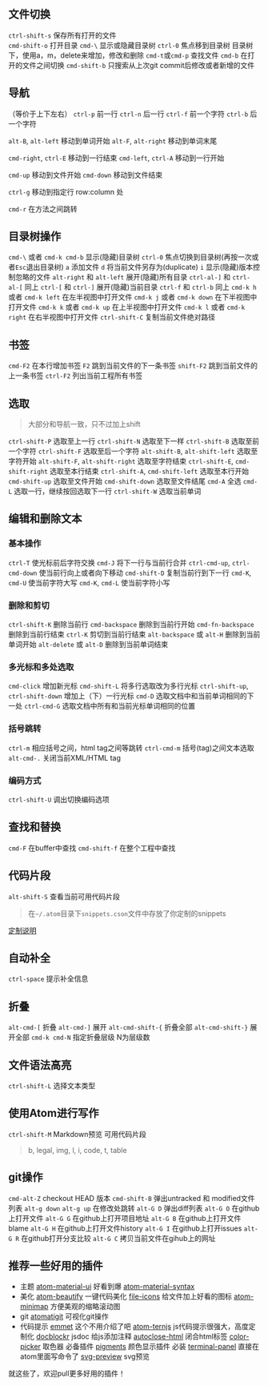 ## 文件切换
`ctrl-shift-s`  保存所有打开的文件  
`cmd-shift-o`  打开目录
`cmd-\`   显示或隐藏目录树
`ctrl-0`   焦点移到目录树
目录树下，使用a，m，delete来增加，修改和删除
`cmd-t`或`cmd-p` 查找文件
`cmd-b` 在打开的文件之间切换
`cmd-shift-b` 只搜索从上次git commit后修改或者新增的文件

## 导航
（等价于上下左右）
`ctrl-p` 前一行
`ctrl-n` 后一行
`ctrl-f` 前一个字符
`ctrl-b` 后一个字符

`alt-B`, `alt-left` 移动到单词开始
`alt-F`, `alt-right` 移动到单词末尾

`cmd-right`, `ctrl-E` 移动到一行结束
`cmd-left`, `ctrl-A`  移动到一行开始

`cmd-up` 移动到文件开始
`cmd-down` 移动到文件结束

`ctrl-g` 移动到指定行 row:column 处

`cmd-r` 在方法之间跳转

## 目录树操作
`cmd-\` 或者 `cmd-k cmd-b` 显示(隐藏)目录树
`ctrl-0` 焦点切换到目录树(再按一次或者`Esc`退出目录树)
`a` 添加文件
`d` 将当前文件另存为(duplicate)
`i` 显示(隐藏)版本控制忽略的文件
`alt-right` 和 `alt-left` 展开(隐藏)所有目录
`ctrl-al-]` 和 `ctrl-al-[` 同上
`ctrl-[` 和 `ctrl-]` 展开(隐藏)当前目录
`ctrl-f` 和 `ctrl-b` 同上
`cmd-k h` 或者 `cmd-k left` 在左半视图中打开文件
`cmd-k j` 或者 `cmd-k down` 在下半视图中打开文件
`cmd-k k` 或者 `cmd-k up` 在上半视图中打开文件
`cmd-k l` 或者 `cmd-k right` 在右半视图中打开文件
`ctrl-shift-C` 复制当前文件绝对路径


## 书签
`cmd-F2` 在本行增加书签
`F2` 跳到当前文件的下一条书签
`shift-F2` 跳到当前文件的上一条书签
`ctrl-F2` 列出当前工程所有书签

## 选取
> 大部分和导航一致，只不过加上shift

`ctrl-shift-P`  选取至上一行
`ctrl-shift-N`  选取至下一样
`ctrl-shift-B`  选取至前一个字符
`ctrl-shift-F`  选取至后一个字符
`alt-shift-B`, `alt-shift-left`  选取至字符开始
`alt-shift-F`, `alt-shift-right`  选取至字符结束
`ctrl-shift-E`, `cmd-shift-right`  选取至本行结束
`ctrl-shift-A`, `cmd-shift-left`  选取至本行开始
`cmd-shift-up`  选取至文件开始
`cmd-shift-down`  选取至文件结尾
`cmd-A`  全选
`cmd-L`  选取一行，继续按回选取下一行
`ctrl-shift-W`  选取当前单词

## 编辑和删除文本
### 基本操作
`ctrl-T` 使光标前后字符交换
`cmd-J` 将下一行与当前行合并
`ctrl-cmd-up`, `ctrl-cmd-down` 使当前行向上或者向下移动
`cmd-shift-D` 复制当前行到下一行
`cmd-K`, `cmd-U` 使当前字符大写
`cmd-K`, `cmd-L` 使当前字符小写

### 删除和剪切
`ctrl-shift-K` 删除当前行
`cmd-backspace` 删除到当前行开始
`cmd-fn-backspace` 删除到当前行结束
`ctrl-K` 剪切到当前行结束
`alt-backspace` 或 `alt-H` 删除到当前单词开始
`alt-delete` 或 `alt-D` 删除到当前单词结束

### 多光标和多处选取
`cmd-click` 增加新光标
`cmd-shift-L` 将多行选取改为多行光标
`ctrl-shift-up`, `ctrl-shift-down` 增加上（下）一行光标
`cmd-D` 选取文档中和当前单词相同的下一处
`ctrl-cmd-G` 选取文档中所有和当前光标单词相同的位置

### 括号跳转
`ctrl-m` 相应括号之间，html tag之间等跳转
`ctrl-cmd-m` 括号(tag)之间文本选取
`alt-cmd-.` 关闭当前XML/HTML tag

### 编码方式
`ctrl-shift-U` 调出切换编码选项

## 查找和替换
`cmd-F` 在buffer中查找
`cmd-shift-f` 在整个工程中查找

## 代码片段
`alt-shift-S` 查看当前可用代码片段
> 在`~/.atom`目录下`snippets.cson`文件中存放了你定制的snippets

[定制说明](https://atom.io/docs/v1.0.0/using-atom-snippets)

## 自动补全
`ctrl-space` 提示补全信息

## 折叠
`alt-cmd-[` 折叠
`alt-cmd-]` 展开
`alt-cmd-shift-{` 折叠全部
`alt-cmd-shift-}` 展开全部
`cmd-k cmd-N` 指定折叠层级 N为层级数

## 文件语法高亮
`ctrl-shift-L` 选择文本类型

## 使用Atom进行写作
`ctrl-shift-M` Markdown预览
可用代码片段
> b, legal, img, l, i, code, t, table

## git操作
`cmd-alt-Z` checkout HEAD 版本
`cmd-shift-B` 弹出untracked 和 modified文件列表
`alt-g down` `alt-g up` 在修改处跳转
`alt-G D` 弹出diff列表
`alt-G O` 在github上打开文件
`alt-G G` 在github上打开项目地址
`alt-G B` 在github上打开文件blame
`alt-G H` 在github上打开文件history
`alt-G I` 在github上打开issues
`alt-G R` 在github打开分支比较
`alt-G C` 拷贝当前文件在gihub上的网址

## 推荐一些好用的插件
- 主题
[atom-material-ui](https://atom.io/themes/atom-material-ui) 好看到爆
[atom-material-syntax](https://atom.io/themes/atom-material-syntax)
- 美化
[atom-beautify](https://atom.io/packages/atom-beautify) 一键代码美化
[file-icons](https://atom.io/packages/file-icons) 给文件加上好看的图标
[atom-minimap](https://atom.io/users/atom-minimap) 方便美观的缩略滚动图
- git
[atomatigit](https://atom.io/packages/atomatigit) 可视化git操作
- 代码提示
[emmet](https://atom.io/packages/emmet) 这个不用介绍了吧
[atom-ternjs](https://atom.io/packages/atom-ternjs) js代码提示很强大，高度定制化
[docblockr](https://atom.io/packages/docblockr) jsdoc 给js添加注释
[autoclose-html](https://atom.io/packages/autoclose-html) 闭合html标签
[color-picker](https://atom.io/packages/color-picker) 取色器 必备插件
[pigments](https://atom.io/packages/pigments) 颜色显示插件 必装
[terminal-panel](https://atom.io/packages/terminal-panel) 直接在atom里面写命令了
[svg-preview](https://atom.io/packages/svg-preview) svg预览

就这些了，欢迎pull更多好用的插件！
